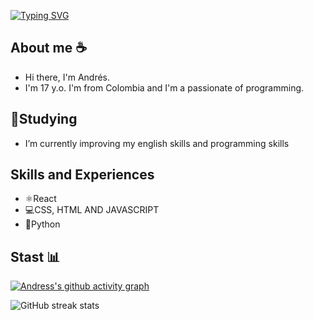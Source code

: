 [![Typing SVG](https://readme-typing-svg.herokuapp.com/?lines=Hi,+I'm+Andrés+welcome+to+my+GitHub)](https://git.io/typing-svg)

## About me ☕
* Hi there, I'm Andrés.
* I'm 17 y.o. I'm from Colombia and I'm a passionate of programming. 


## 🔭Studying 
* I’m currently improving my english skills and programming skills 


## Skills and Experiences 
* ⚛️React 
* 💻CSS, HTML AND JAVASCRIPT 
* 🐍Python


## Stast 📊

[![Andress's github activity graph](https://activity-graph.herokuapp.com/graph?username=AndresD3v&custom_title=Andre's%20activity&hide_border=false&area_color=#171515&line=#1B5E20)](https://github.com/ashutosh00710/github-readme-activity-graph)


![GitHub streak stats](https://github-readme-streak-stats.herokuapp.com/?user=AndresD3v)  

